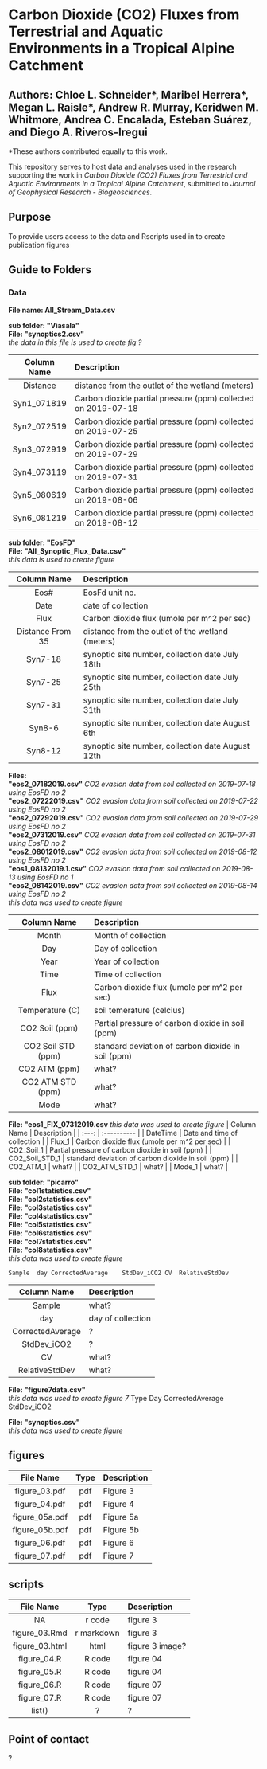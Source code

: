 # Carbon Dioxide (CO2) Fluxes from Terrestrial and Aquatic Environments in a Tropical Alpine Catchment
## Authors: Chloe L. Schneider*, Maribel Herrera*, Megan L. Raisle*, Andrew R. Murray, Keridwen M. Whitmore, Andrea C. Encalada, Esteban Suárez, and Diego A. Riveros-Iregui

*These authors contributed equally to this work. 


This repository serves to host data and analyses used in the research supporting the work in *Carbon Dioxide (CO2) Fluxes from Terrestrial and Aquatic Environments in a Tropical Alpine Catchment*, submitted to *Journal of Geophysical Research - Biogeosciences*.

## Purpose  
  To provide users access to the data and Rscripts used in to create publication figures  
  
  ## Guide to Folders  
  ### Data
**File name: All_Stream_Data.csv**


**sub folder: "Viasala"**  
  **File: "synoptics2.csv"**  
  *the data in this file is used to create fig ?*  
  
  | Column Name | Description |
  | :---: | :---------- |
  | Distance | distance from the outlet of the wetland (meters) |
  | Syn1_071819 | Carbon dioxide partial pressure (ppm) collected on 2019-07-18 |
  | Syn2_072519 | Carbon dioxide partial pressure (ppm) collected on 2019-07-25  |
  | Syn3_072919 | Carbon dioxide partial pressure (ppm) collected on 2019-07-29  |
  | Syn4_073119 | Carbon dioxide partial pressure (ppm) collected on 2019-07-31  |
  | Syn5_080619 | Carbon dioxide partial pressure (ppm) collected on 2019-08-06  |
  | Syn6_081219 | Carbon dioxide partial pressure (ppm) collected on 2019-08-12 |
  
  
**sub folder: "EosFD"**  
  **File: "All_Synoptic_Flux_Data.csv"**  
  *this data is used to create figure*  
  
  | Column Name | Description |
  | :---: | :---------- |
  | Eos# | EosFd unit no. |
  | Date | date of collection |
  | Flux | Carbon dioxide flux (umole per m^2 per sec) |
  | Distance From 35 | distance from the outlet of the wetland (meters) | 
  | Syn7-18 | synoptic site number, collection date July 18th | 
  | Syn7-25 | synoptic site number, collection date July 25th | 
  | Syn7-31 | synoptic site number, collection date July 31th | 
  | Syn8-6 | synoptic site number, collection date August 6th | 
  | Syn8-12 | synoptic site number, collection date August 12th | 

  
  **Files:      
  "eos2_07182019.csv"** *CO2 evasion data from soil collected on 2019-07-18 using EosFD no 2*  
  **"eos2_07222019.csv"** *CO2 evasion data from soil collected on 2019-07-22 using EosFD no 2*  
  **"eos2_07292019.csv"** *CO2 evasion data from soil collected on 2019-07-29 using EosFD no 2*  
  **"eos2_07312019.csv"** *CO2 evasion data from soil collected on 2019-07-31 using EosFD no 2*  
  **"eos2_08012019.csv"** *CO2 evasion data from soil collected on 2019-08-12 using EosFD no 2*  
  **"eos1_08132019.1.csv"** *CO2 evasion data from soil collected on 2019-08-13 using EosFD no 1*  
  **"eos2_08142019.csv"** *CO2 evasion data from soil collected on 2019-08-14 using EosFD no 2*   
  *this data was used to create figure*  
  
  | Column Name | Description |
  | :---: | :---------- |
  | Month | Month of collection |
  | Day | Day of collection |
  | Year | Year of collection |
  | Time | Time of collection |
  | Flux | Carbon dioxide flux (umole per m^2 per sec) |
  | Temperature (C) | soil temerature (celcius) | 
  | CO2 Soil (ppm) | Partial pressure of carbon dioxide in soil (ppm) | 
  | CO2 Soil STD (ppm) | standard deviation of carbon dioxide in soil (ppm) | 
  | CO2 ATM (ppm) | what? | 
  | CO2 ATM STD (ppm) | what? | 
  | Mode | what? | 
	 	 
   
  **File: "eos1_FIX_07312019.csv**
*this data was used to create figure* 
  | Column Name | Description |
  | :---: | :---------- |
  | DateTime | Date and time of collection |
  | Flux_1 | Carbon dioxide flux (umole per m^2 per sec) |
  | CO2_Soil_1 | Partial pressure of carbon dioxide in soil (ppm) | 
  | CO2_Soil_STD_1 | standard deviation of carbon dioxide in soil (ppm) | 
  | CO2_ATM_1 | what? | 
  | CO2_ATM_STD_1 | what? | 
  | Mode_1 | what? | 

**sub folder: "picarro"**  
**File: "col1statistics.csv"**  
**File: "col2statistics.csv"**  
**File: "col3statistics.csv"**  
**File: "col4statistics.csv"**  
**File: "col5statistics.csv"**  
**File: "col6statistics.csv"**  
**File: "col7statistics.csv"**    
**File: "col8statistics.csv"**  
  *this data was used to create figure*
  
  	Sample	day	CorrectedAverage	StdDev_iCO2	CV	RelativeStdDev
 | Column Name | Description |
  | :---: | :---------- |
  | Sample | what? |
  | day | day of collection |
  | CorrectedAverage | ? | 
  | StdDev_iCO2 | ? | 
  | CV | what? | 
  | RelativeStdDev | what? | 

**File: "figure7data.csv"**  
  *this data was used to create figure 7*
	Type	Day	CorrectedAverage	StdDev_iCO2

**File: "synoptics.csv"**  
  *this data was used to create figure*

## figures
  | File Name | Type |Description |
  | :-------: | :--: |:---------- |
  | figure_03.pdf | pdf | Figure 3 |
  | figure_04.pdf | pdf |Figure 4 |
  | figure_05a.pdf | pdf |Figure 5a | 
  | figure_05b.pdf | pdf |Figure 5b | 
  | figure_06.pdf | pdf |Figure 6 | 
  | figure_07.pdf | pdf |Figure 7 | 
  
## scripts
| File Name | Type | Description |
| :-------: | :--: |:---------- |
| NA | r code | figure 3 |
| figure_03.Rmd	| r markdown | figure 3 |
| figure_03.html | html | figure 3 image? |
| figure_04.R |	R code | figure 04 |
| figure_05.R |	R code | figure 04 | 
| figure_06.R |	R code | figure 07 |
| figure_07.R |	R code | figure 07 |
| list() | ? | ? |
  
  ## Point of contact  
  ?
